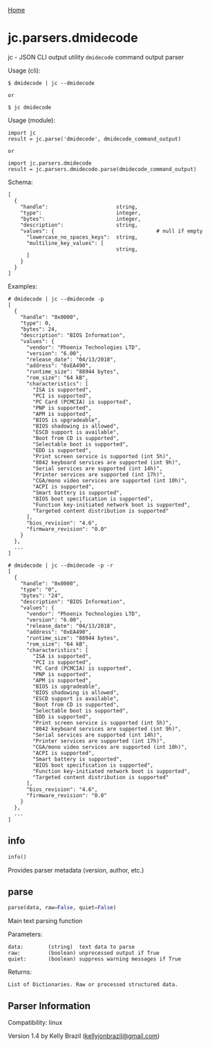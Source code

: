 [Home](https://kellyjonbrazil.github.io/jc/)

# jc.parsers.dmidecode
jc - JSON CLI output utility `dmidecode` command output parser

Usage (cli):

    $ dmidecode | jc --dmidecode

    or

    $ jc dmidecode

Usage (module):

    import jc
    result = jc.parse('dmidecode', dmidecode_command_output)

    or

    import jc.parsers.dmidecode
    result = jc.parsers.dmidecode.parse(dmidecode_command_output)

Schema:

    [
      {
        "handle":                      string,
        "type":                        integer,
        "bytes":                       integer,
        "description":                 string,
        "values": {                                 # null if empty
          "lowercase_no_spaces_keys":  string,
          "multiline_key_values": [
                                       string,
          ]
        }
      }
    ]

Examples:

    # dmidecode | jc --dmidecode -p
    [
      {
        "handle": "0x0000",
        "type": 0,
        "bytes": 24,
        "description": "BIOS Information",
        "values": {
          "vendor": "Phoenix Technologies LTD",
          "version": "6.00",
          "release_date": "04/13/2018",
          "address": "0xEA490",
          "runtime_size": "88944 bytes",
          "rom_size": "64 kB",
          "characteristics": [
            "ISA is supported",
            "PCI is supported",
            "PC Card (PCMCIA) is supported",
            "PNP is supported",
            "APM is supported",
            "BIOS is upgradeable",
            "BIOS shadowing is allowed",
            "ESCD support is available",
            "Boot from CD is supported",
            "Selectable boot is supported",
            "EDD is supported",
            "Print screen service is supported (int 5h)",
            "8042 keyboard services are supported (int 9h)",
            "Serial services are supported (int 14h)",
            "Printer services are supported (int 17h)",
            "CGA/mono video services are supported (int 10h)",
            "ACPI is supported",
            "Smart battery is supported",
            "BIOS boot specification is supported",
            "Function key-initiated network boot is supported",
            "Targeted content distribution is supported"
          ],
          "bios_revision": "4.6",
          "firmware_revision": "0.0"
        }
      },
      ...
    ]

    # dmidecode | jc --dmidecode -p -r
    [
      {
        "handle": "0x0000",
        "type": "0",
        "bytes": "24",
        "description": "BIOS Information",
        "values": {
          "vendor": "Phoenix Technologies LTD",
          "version": "6.00",
          "release_date": "04/13/2018",
          "address": "0xEA490",
          "runtime_size": "88944 bytes",
          "rom_size": "64 kB",
          "characteristics": [
            "ISA is supported",
            "PCI is supported",
            "PC Card (PCMCIA) is supported",
            "PNP is supported",
            "APM is supported",
            "BIOS is upgradeable",
            "BIOS shadowing is allowed",
            "ESCD support is available",
            "Boot from CD is supported",
            "Selectable boot is supported",
            "EDD is supported",
            "Print screen service is supported (int 5h)",
            "8042 keyboard services are supported (int 9h)",
            "Serial services are supported (int 14h)",
            "Printer services are supported (int 17h)",
            "CGA/mono video services are supported (int 10h)",
            "ACPI is supported",
            "Smart battery is supported",
            "BIOS boot specification is supported",
            "Function key-initiated network boot is supported",
            "Targeted content distribution is supported"
          ],
          "bios_revision": "4.6",
          "firmware_revision": "0.0"
        }
      },
      ...
    ]


## info
```python
info()
```
Provides parser metadata (version, author, etc.)

## parse
```python
parse(data, raw=False, quiet=False)
```

Main text parsing function

Parameters:

    data:        (string)  text data to parse
    raw:         (boolean) unprocessed output if True
    quiet:       (boolean) suppress warning messages if True

Returns:

    List of Dictionaries. Raw or processed structured data.

## Parser Information
Compatibility:  linux

Version 1.4 by Kelly Brazil (kellyjonbrazil@gmail.com)
